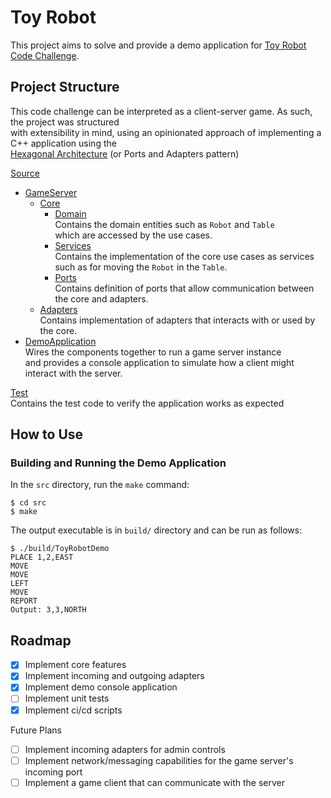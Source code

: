 # Toy Robot

This project aims to solve and provide a demo application for [Toy Robot Code Challenge](ToyRobot.md).  

## Project Structure

This code challenge can be interpreted as a client-server game. As such, the project was structured  
with extensibility in mind, using an opinionated approach of implementing a C++ application using the  
[Hexagonal Architecture](https://en.wikipedia.org/wiki/Hexagonal_architecture_(software)) (or Ports and Adapters pattern)

[Source](src/)  
* [GameServer](src/GameServer)  
  * [Core](src/GameServer/Core)  
    * [Domain](src/GameServer/Core/Domain)  
    Contains the domain entities such as `Robot` and `Table`  
    which are accessed by the use cases.  
    * [Services](src/GameServer/Core/Services)  
    Contains the implementation of the core use cases as services such as 
    for moving the `Robot` in the `Table`.  
    * [Ports](src/GameServer/Core/Ports)  
    Contains definition of ports that allow communication between the core and adapters.  
  * [Adapters](src/GameServer/Adapters)  
  Contains implementation of adapters that interacts with or used by the core.  
* [DemoApplication](DemoApplication.md)  
Wires the components together to run a game server instance  
and provides a console application to simulate how a client might interact with the server.  

[Test](test/)  
Contains the test code to verify the application works as expected

## How to Use

### Building and Running the Demo Application

In the `src` directory, run the `make` command:
```
$ cd src
$ make
```

The output executable is in `build/` directory and can be run as follows:
```
$ ./build/ToyRobotDemo
PLACE 1,2,EAST
MOVE
MOVE
LEFT
MOVE
REPORT
Output: 3,3,NORTH
```

## Roadmap

- [x] Implement core features
- [x] Implement incoming and outgoing adapters
- [x] Implement demo console application
- [ ] Implement unit tests
- [x] Implement ci/cd scripts

Future Plans
- [ ] Implement incoming adapters for admin controls
- [ ] Implement network/messaging capabilities for the game server's incoming port
- [ ] Implement a game client that can communicate with the server
